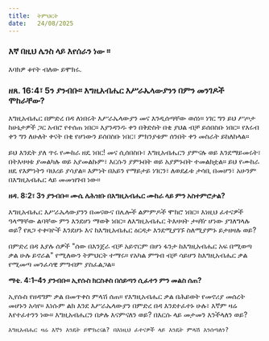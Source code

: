 ```yaml
---
title:  ትምህርት
date:   24/08/2025
---
```


### እኛ በዚህ ሌንስ ላይ እየሰራን ነው ፡፡
እባክዎ ቆየት ብለው ይሞክሩ.

### ዘጸ. 16:4፣ 5ን ያንብቡ። እግዚአብሔር እሥራኤላውያንን በምን መንገዶች ሞከራቸው?

እግዚአብሔር በምድረ በዳ ለነበሩት እሥራኤላውያን መና እንዲሰጣቸው ወሰነ። ነገር ግን ይህ ሥጦታ ከሁኔታዎች ጋር አብሮ የተሰጠ ነበር። እያንዳንዱ ቀን በቅድስት በቂ ያህል ብቻ ይሰበስቡ ነበር። የእሩብ ቀን ግን ለሁለት ቀናት በቂ የሆነውን ይሰበስቡ ነበር፣ ምክንያቱም ሰንበት ቀን መስራት ይከለከላል።

ይህ እንዴት ያለ ጥሩ የሙከራ ዘዴ ነበር! መና ሲሰበስቡ፣ እግዚአብሔርን ያምናሉ ወይ እንደማይመሩት፣ በትእዛዛቱ ያመልካሉ ወይ አያመልኩም፣ እርሱን ያምኑበት ወይ አያምኑበት ተመልክቷል። ይህ የሙከራ ዘዴ የእምነትን ባህሪይ ያሳያል። እምነት በአይን የማይታይ ነገርን፣ ለወደፊቱ ታሳቢ በመሆን፣ አሁንም በእግዚአብሔር ላይ መመዝገብ ነው።

**ዘዳ. 8:2፣ 3ን ያንብቡ። ሙሴ ለሕዝቡ በእግዚአብሔር ሙከራ ላይ ምን አስተምሮታል?**

እግዚአብሔር እሥራኤላውያንን በመናውና በሌሎች ልምምዶች ሞክሮ ነበር። እነዚህ ፈተናዎች ዓላማቸው ልባቸው ምን እንደሆነ ማወቅ ነበር። ለእግዚአብሔር ትእዛዛት ታዛዥ ሆነው ያገለግላሉ ወይ? የጸጋ ተቀባዮች እንደሆኑ እና ከእግዚአብሔር ዕርዳታ እንደሚያገኙ ስለሚያምኑ ይታዘዛሉ ወይ?

በምድረ በዳ እያሉ ሰዎች "ሰው በእንጀራ ብቻ አይኖርም በሆነ ፋንታ ከእግዚአብሔር አፍ በሚወጣ ቃል ሁሉ ይኖራል" የሚለውን ትምህርት ተማሩ። የአካል ምግብ ብቻ ሳይሆን ከእግዚአብሔር ቃል የሚመጣ መንፈሳዊ ምግብም ያስፈልጋል።

**ማቴ. 4:1–4ን ያንብቡ። ኢየሱስ ክርስቶስ በሰይጣን ሲፈተን ምን መልስ ሰጠ?**

ኢየሱስ የዘዳግም ቃል በመጥቀስ ምላሽ ሰጠ። የእግዚአብሔር ቃል በሕይወት የመኖሪያ መሰረት መሆኑን አሳየ። እነሱም ልክ እንደ እሥራኤላውያን በምድረ በዳ እንደተፈተኑ ሁሉ፣ እኛም ዛሬ እየተፈተንን ነው። እግዚአብሔርን በቃሉ እናምናለን ወይ? በእርሱ ላይ መታመን እንችላለን ወይ?

`እግዚአብሔር ዛሬ እኛን እንዴት ይሞክረናል? በእነዚህ ፈተናዎች ላይ እንዴት ምላሽ እንሰጣለን?`